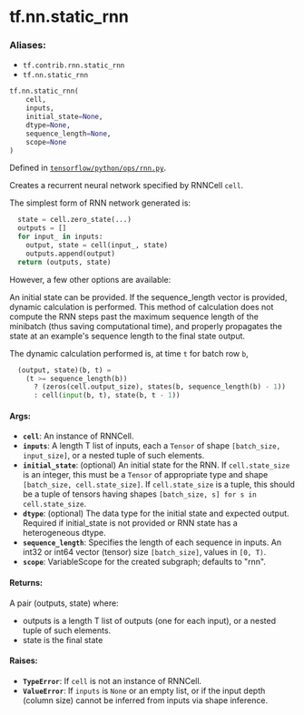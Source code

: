 <div itemscope itemtype="http://developers.google.com/ReferenceObject">
<meta itemprop="name" content="tf.nn.static_rnn" />
<meta itemprop="path" content="Stable" />
</div>

# tf.nn.static_rnn

### Aliases:

* `tf.contrib.rnn.static_rnn`
* `tf.nn.static_rnn`

``` python
tf.nn.static_rnn(
    cell,
    inputs,
    initial_state=None,
    dtype=None,
    sequence_length=None,
    scope=None
)
```



Defined in [`tensorflow/python/ops/rnn.py`](https://www.tensorflow.org/code/tensorflow/python/ops/rnn.py).

Creates a recurrent neural network specified by RNNCell `cell`.

The simplest form of RNN network generated is:

```python
  state = cell.zero_state(...)
  outputs = []
  for input_ in inputs:
    output, state = cell(input_, state)
    outputs.append(output)
  return (outputs, state)
```
However, a few other options are available:

An initial state can be provided.
If the sequence_length vector is provided, dynamic calculation is performed.
This method of calculation does not compute the RNN steps past the maximum
sequence length of the minibatch (thus saving computational time),
and properly propagates the state at an example's sequence length
to the final state output.

The dynamic calculation performed is, at time `t` for batch row `b`,

```python
  (output, state)(b, t) =
    (t >= sequence_length(b))
      ? (zeros(cell.output_size), states(b, sequence_length(b) - 1))
      : cell(input(b, t), state(b, t - 1))
```

#### Args:

* <b>`cell`</b>: An instance of RNNCell.
* <b>`inputs`</b>: A length T list of inputs, each a `Tensor` of shape
    `[batch_size, input_size]`, or a nested tuple of such elements.
* <b>`initial_state`</b>: (optional) An initial state for the RNN.
    If `cell.state_size` is an integer, this must be
    a `Tensor` of appropriate type and shape `[batch_size, cell.state_size]`.
    If `cell.state_size` is a tuple, this should be a tuple of
    tensors having shapes `[batch_size, s] for s in cell.state_size`.
* <b>`dtype`</b>: (optional) The data type for the initial state and expected output.
    Required if initial_state is not provided or RNN state has a heterogeneous
    dtype.
* <b>`sequence_length`</b>: Specifies the length of each sequence in inputs.
    An int32 or int64 vector (tensor) size `[batch_size]`, values in `[0, T)`.
* <b>`scope`</b>: VariableScope for the created subgraph; defaults to "rnn".


#### Returns:

A pair (outputs, state) where:

- outputs is a length T list of outputs (one for each input), or a nested
  tuple of such elements.
- state is the final state


#### Raises:

* <b>`TypeError`</b>: If `cell` is not an instance of RNNCell.
* <b>`ValueError`</b>: If `inputs` is `None` or an empty list, or if the input depth
    (column size) cannot be inferred from inputs via shape inference.